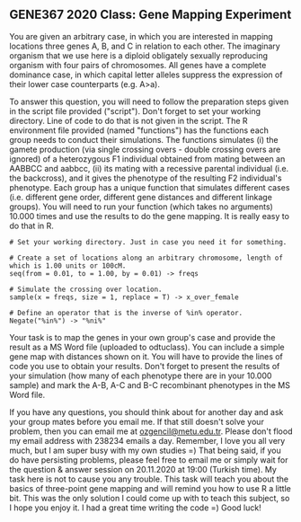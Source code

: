 ## GENE367 2020 Class: Gene Mapping Experiment ##
You are given an arbitrary case, in which you are interested in mapping locations three genes A, B, and C in relation to each other. The imaginary organism that we use here is a diploid obligately sexually reproducing organism with four pairs of chromosomes. All genes have a complete dominance case, in which capital letter alleles suppress the expression of their lower case counterparts (e.g. A>a). 

To answer this question, you will need to follow the preparation steps given in the script file provided ("script"). Don't forget to set your working directory. Line of code to do that is not given in the script. The R environment file provided (named "functions") has the functions each group needs to conduct their simulations. The functions simulates (i) the gamete production (via single crossing overs - double crossing overs are ignored) of a heterozygous F1 individual obtained from mating between an AABBCC and aabbcc, (ii) its mating with a recessive parental individual (i.e. the backcross), and it gives the phenotype of the resulting F2 individual's phenotype. Each group has a unique function that simulates different cases (i.e. different gene order, different gene distances and different linkage groups). You will need to run your function (which takes no arguments) 10.000 times and use the results to do the gene mapping. It is really easy to do that in R. 

```{r}
# Set your working directory. Just in case you need it for something.

# Create a set of locations along an arbitrary chromosome, length of which is 1.00 units or 100cM.  
seq(from = 0.01, to = 1.00, by = 0.01) -> freqs

# Simulate the crossing over location.
sample(x = freqs, size = 1, replace = T) -> x_over_female

# Define an operator that is the inverse of %in% operator.
Negate("%in%") -> "%ni%"
```
Your task is to map the genes in your own group's case and provide the result as a MS Word file (uploaded to odtuclass). You can include a simple gene map with distances shown on it. You will have to provide the lines of code you use to obtain your results. Don't forget to present the results of your simulation (how many of each phenotype there are in your 10.000 sample) and mark the A-B, A-C and B-C recombinant phenotypes in the MS Word file.

If you have any questions, you should think about for another day and ask your group mates before you email me. If that still doesn't solve your problem, then you can email me at ozgencil@metu.edu.tr. Please don't flood my email address with 238234 emails a day. Remember, I love you all very much, but I am super busy with my own studies =) That being said, if you do have persisting problems, please feel free to email me or simply wait for the question & answer session on 20.11.2020 at 19:00 (Turkish time). My task here is not to cause you any trouble. This task will teach you about the basics of three-point gene mapping and will remind you how to use R a little bit. This was the only solution I could come up with to teach this subject, so I hope you enjoy it. I had a great time writing the code =) Good luck! 
